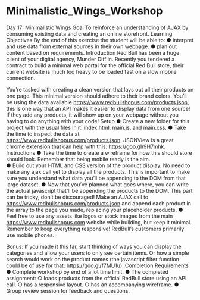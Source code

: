 # Minimalistic_Wings_Workshop

Day 17: 
Minimalistic Wings
Goal
To reinforce an understanding of AJAX by consuming existing data and creating an online storefront.
Learning Objectives
By the end of this exercise the student will be able to:
●	interpret and use data from external sources in their own webpage. 
●	plan out content based on requirements. 
Introduction
Red Bull has been a huge client of your digital agency, Munder Difflin. Recently you tendered a contract to build a minimal web portal for the official Red Bull store, their current website is much too heavy to be loaded fast on a slow mobile connection. 

You’re tasked with creating a clean version that lays out all their products on one page. This minimal version should adhere to their brand colors. You’ll be using the data available https://www.redbullshopus.com/products.json, this is one way that an API makes it easier to display data from one source! If they add any products, it will show up on your webpage without you having to do anything with your code!
Setup
●	Create a new folder for this project with the usual files in it: index.html, main.js, and main.css. 
●	Take the time to inspect the data at https://www.redbullshopus.com/products.json. JSONView is a great chrome extension that can help with this: https://goo.gl/9H7mhk. 
Instructions
●	Take the time to create a wireframe for how this should store should look. Remember that being mobile ready is the aim.  
●	Build out your HTML and CSS version of the product display. No need to make any ajax call yet to display all the products. This is important to make sure you understand what data you’ll be appending to the DOM from that large dataset. 
●	Now that you’ve planned what goes where, you can write the actual javascript that’ll be appending the products to the DOM. This part can be tricky, don’t be discouraged! Make an AJAX call to https://www.redbullshopus.com/products.json and append each product in the array to the page you made, replacing your placeholder products. 
●	Feel free to use any assets like logos or stock images from the main https://www.redbullshopus.com website while building, but keep it minimal. Remember to keep everything responsive! RedBull’s customers primarily use mobile phones.

Bonus:
If you made it this far, start thinking of ways you can display the categories and allow your users to only see certain items. Or how a simple search would work on the product names (the javascript filter function could be of use for that: https://goo.gl/f7MU1u). 
Completion Requirements
●	Complete workshop by end of a lot time limit.
●	The completed assignment:
○	loads products from the official RedBull store using an API call. 
○	has a responsive layout.
○	has an accompanying wireframe. 
●	Group review session for feedback and questions.





